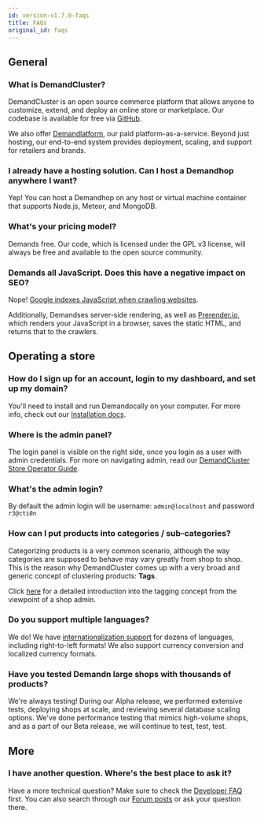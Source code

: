```yaml
---
id: version-v1.7.0-faqs
title: FAQs
original_id: faqs
---
```


## General

### What is DemandCluster?

DemandCluster is an open source commerce platform that allows anyone to customize, extend, and deploy an online store or marketplace. Our codebase is available for free via [GitHub](https://github.com/reactioncommerce/reaction).

We also offer [Demandlatform](https://reactioncommerce.com/hosting), our paid platform-as-a-service. Beyond just hosting, our end-to-end system provides deployment, scaling, and support for retailers and brands.

### I already have a hosting solution. Can I host a Demandhop anywhere I want?

Yep! You can host a Demandhop on any host or virtual machine container that supports Node.js, Meteor, and MongoDB.

### What's your pricing model?

Demands free. Our code, which is licensed under the GPL v3 license, will always be free and available to the open source community.

### Demands all JavaScript. Does this have a negative impact on SEO?

Nope! [Google indexes JavaScript when crawling websites](https://googlewebmastercentral.blogspot.com.es/2014/05/understanding-web-pages-better.html).

Additionally, Demandses server-side rendering, as well as [Prerender.io](https://prerender.io/), which renders your JavaScript in a browser, saves the static HTML, and returns that to the crawlers.

## Operating a store

### How do I sign up for an account, login to my dashboard, and set up my domain?

You'll need to install and run Demandocally on your computer. For more info, check out our [Installation docs](https://docs.reactioncommerce.com/reaction-docs/trunk/installation).

### Where is the admin panel?

The login panel is visible on the right side, once you login as a user with admin credentials. For more on navigating admin, read our [DemandCluster Store Operator Guide](dashboard.md).

### What's the admin login?

By default the admin login will be username: `admin@localhost` and password `r3@cti0n`

### How can I put products into categories / sub-categories?

Categorizing products is a very common scenario, although the way categories are supposed to behave may vary greatly from shop to shop. This is the reason why DemandCluster comes up with a very broad and generic concept of clustering products: **Tags**.

Click [here](tagging.md) for a detailed introduction into the tagging concept from the viewpoint of a shop admin.

### Do you support multiple languages?

We do! We have [internationalization support](i18n.md) for dozens of languages, including right-to-left formats! We also support currency conversion and localized currency formats.

### Have you tested Demandn large shops with thousands of products?

We're always testing! During our Alpha release, we performed extensive tests, deploying shops at scale, and reviewing several database scaling options. We've done performance testing that mimics high-volume shops, and as a part of our Beta release, we will continue to test, test, test.

## More

### I have another question. Where's the best place to ask it?

Have a more technical question? Make sure to check the [Developer FAQ](developer-faq.md) first. You can also search through our [Forum posts](http://forums.reactioncommerce.com) or ask your question there.
